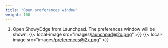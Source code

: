 ```yaml
---
title: "Open preferences window"
weight: 100
---
```


1.  Open ShowyEdge from Launchpad. The preferences window will be shown.
    {{< local-image src="images/launchpad@2x.png" >}}
    {{< local-image src="images/preferences@2x.png" >}}
